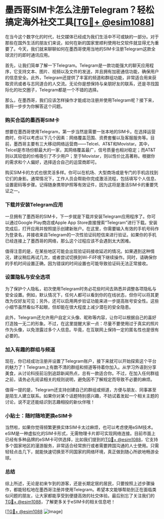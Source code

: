 # 墨西哥SIM卡怎么注册Telegram？轻松搞定海外社交工具[[TG💪+ @esim1088](https://t.me/s/esim1088)]

在当今这个数字化的时代，社交媒体已经成为我们生活中不可或缺的一部分。对于那些在国外生活的朋友们来说，如何在新的国家里顺利使用社交软件就显得尤为重要了。今天，我们就来聊聊如何在墨西哥使用当地的SIM卡注册Telegram这款全球流行的即时通讯应用。

首先，让我们简单了解一下Telegram。Telegram是一款功能强大的聊天应用程序，它支持文本、图片、视频以及文件的发送，并且拥有加密通信功能，确保用户的信息安全。此外，Telegram还提供了丰富的频道和群组功能，非常适合用来获取资讯或者与志同道合的人交流。无论你是想保持与亲朋好友的联系，还是寻找国际化的社交圈子，Telegram都是一个不错的选择。

那么，在墨西哥，我们应该怎样操作才能成功注册并使用Telegram呢？接下来，我将一步步为你解答这个问题。

### 购买合适的墨西哥SIM卡

想要在墨西哥使用Telegram，第一步当然是需要一张本地的SIM卡。在选择运营商时，你可以考虑以下几个因素：网络覆盖范围、资费套餐以及客服服务等。目前，墨西哥主要有三大移动网络运营商——Telcel、AT&T和Movistar。其中，Telcel是市场份额最大的一家，其网络覆盖最广，信号质量也相对稳定；而AT&T则以其较低的价格吸引了不少用户；至于Movistar，则以性价比高著称。根据你的需求和个人偏好，选择适合自己的运营商即可。

购买SIM卡的方式也很灵活多样。你可以在机场、大型商场或是专门的手机店找到它们的身影。通常情况下，工作人员会帮助你完成激活流程，包括填写个人信息、设置密码等步骤。记得随身携带护照等有效证件，因为这将是激活SIM卡的重要凭证之一。

### 下载并安装Telegram应用

一旦拥有了墨西哥的SIM卡，下一步就是下载并安装Telegram应用程序了。你可以通过Google Play商店或Apple App Store直接搜索“Telegram”进行下载。安装完成后，打开应用并按照提示创建新账户。在这里，你需要输入有效的手机号码作为登录名，并接收来自Telegram的一次性验证码短信来进行验证。如果你的手机已经连接上了墨西哥的网络，那么这个过程应该不会遇到太大困难。

值得注意的是，在某些地区可能会出现验证码接收延迟的情况。如果遇到这种情况，建议稍后再试几次，或者尝试切换到Wi-Fi环境下继续操作。同时，请确保你的手机时间设置正确，因为错误的时间设置也可能导致验证码无法正常接收。

### 设置隐私与安全选项

为了保护个人隐私，初次使用Telegram时务必花些时间去熟悉并调整各项隐私与安全设置。例如，默认情况下，任何人都可以看到你的在线状态，但你可以将其更改为仅好友可见；另外，还可以启用两步验证功能来进一步提高账号安全性。这些小细节虽然看似不起眼，但却能在很大程度上减少潜在的安全隐患。

此外，Telegram还允许用户自定义头像、昵称等内容，让你可以根据自己的喜好打造独一无二的形象。不过，在这里提醒大家一点：尽量不要使用过于真实的照片作为头像，以免泄露过多个人信息。毕竟，在互联网上保持一定的匿名性也是很有必要的。

### 加入有趣的群组与频道

现在，你已经成功注册并设置了Telegram账户，接下来就可以开始探索这个平台的魅力了！Telegram上有数不清的群组和频道等待着你加入。从学习外语到分享美食，从讨论科技前沿到追踪新闻热点，总有一款适合你。不过，在加入任何群组之前，请务必先阅读相关的规则说明，避免因不了解规定而导致不必要的麻烦。

值得一提的是，Telegram还支持创建自己的群组或频道，方便与朋友、同事甚至是陌生人建立联系。如果你对某个话题特别感兴趣，不妨试着发起一个相关主题的讨论，说不定还能结识到志趣相投的新伙伴哦！

### 小贴士：随时随地更换eSIM卡

当然啦，如果你觉得频繁更换实体SIM卡太过麻烦，也可以考虑使用eSIM技术。eSIM是一种虚拟化的SIM卡形式，无需物理卡片即可实现网络连接。目前市面上已经有多种品牌的eSIM卡可供选择，比如我们提到的[TG💪+ @esim1088](https://t.me/s/esim1088)，它支持多个国家地区的漫游服务，非常适合经常旅行或者需要跨国沟通的人士使用。只需轻轻点击几下，就能快速切换至不同国家的网络环境，真正做到随心所欲地畅游全球。

### 总结

综上所述，无论是初来乍到的游客，还是长期定居的居民，只要按照上述步骤操作，都能轻松地在墨西哥注册并使用Telegram。希望本文能够帮助到正在面临类似问题的朋友，让大家都能享受到便捷高效的社交体验。最后别忘了关注我们的[TG💪+ @esim1088](https://t.me/s/esim1088)，了解更多关于eSIM卡的相关信息吧！

[[TG💪+ @esim1088](https://t.me/s/esim1088) ![Image](https://i.postimg.cc/4NQfJmqS/Snipaste-2025-05-13-00-14-12.png)]